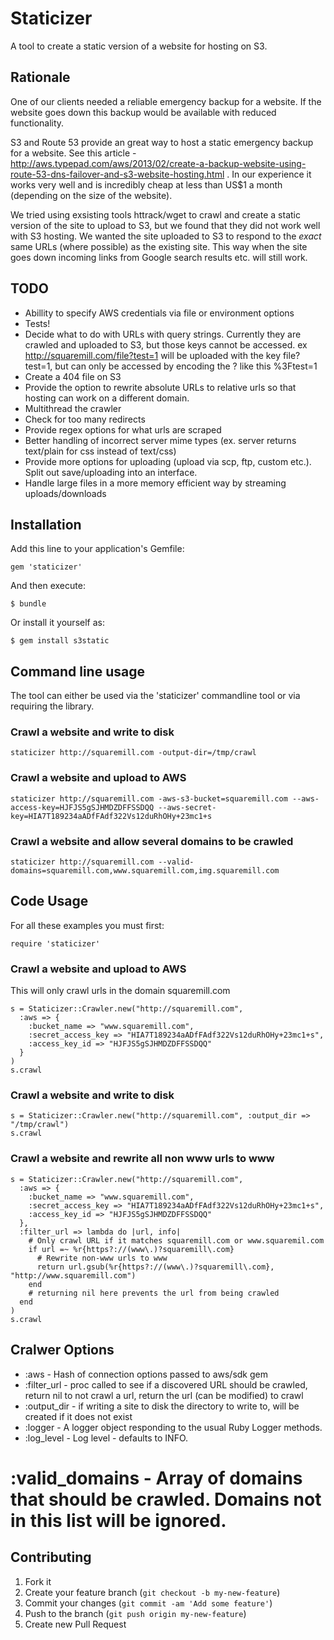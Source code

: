 # Staticizer

A tool to create a static version of a website for hosting on S3.

## Rationale

One of our clients needed a reliable emergency backup for a
website. If the website goes down this backup would be available
with reduced functionality.

S3 and Route 53 provide an great way to host a static emergency backup for a website.
See this article - http://aws.typepad.com/aws/2013/02/create-a-backup-website-using-route-53-dns-failover-and-s3-website-hosting.html 
. In our experience it works very well and is incredibly cheap at less than US$1 a month (depending on the size of the website).

We tried using exsisting tools httrack/wget to crawl and create a static version
of the site to upload to S3, but we found that they did not work well with S3 hosting. 
We wanted the site uploaded to S3 to respond to the *exact* same URLs (where possible) as 
the existing site. This way when the  site goes down incoming links from Google search 
results etc. will still work.

## TODO

* Abillity to specify AWS credentials via file or environment options
* Tests!
* Decide what to do with URLs with query strings. Currently they are crawled and uploaded to S3, but those keys cannot be accessed. ex http://squaremill.com/file?test=1 will be uploaded with the key file?test=1, but can only be accessed by encoding the ? like this %3Ftest=1
* Create a 404 file on S3
* Provide the option to rewrite absolute URLs to relative urls so that hosting can work on a different domain.
* Multithread the crawler
* Check for too many redirects
* Provide regex options for what urls are scraped
* Better handling of incorrect server mime types (ex. server returns text/plain for css instead of text/css)
* Provide more options for uploading (upload via scp, ftp, custom etc.). Split out save/uploading into an interface.
* Handle large files in a more memory efficient way by streaming uploads/downloads

## Installation

Add this line to your application's Gemfile:

    gem 'staticizer'

And then execute:

    $ bundle

Or install it yourself as:

    $ gem install s3static

## Command line usage

The tool can either be used via the 'staticizer' commandline tool or via requiring the library.


### Crawl a website and write to disk

    staticizer http://squaremill.com -output-dir=/tmp/crawl

### Crawl a website and upload to AWS

    staticizer http://squaremill.com -aws-s3-bucket=squaremill.com --aws-access-key=HJFJS5gSJHMDZDFFSSDQQ --aws-secret-key=HIA7T189234aADfFAdf322Vs12duRhOHy+23mc1+s

### Crawl a website and allow several domains to be crawled

    staticizer http://squaremill.com --valid-domains=squaremill.com,www.squaremill.com,img.squaremill.com

## Code Usage

For all these examples you must first:

    require 'staticizer'

### Crawl a website and upload to AWS

This will only crawl urls in the domain squaremill.com

    s = Staticizer::Crawler.new("http://squaremill.com",
      :aws => {
        :bucket_name => "www.squaremill.com",
        :secret_access_key => "HIA7T189234aADfFAdf322Vs12duRhOHy+23mc1+s",
        :access_key_id => "HJFJS5gSJHMDZDFFSSDQQ"
      }
    )
    s.crawl

### Crawl a website and write to disk

    s = Staticizer::Crawler.new("http://squaremill.com", :output_dir => "/tmp/crawl")
    s.crawl

### Crawl a website and rewrite all non www urls to www

    s = Staticizer::Crawler.new("http://squaremill.com",
      :aws => {
        :bucket_name => "www.squaremill.com",
        :secret_access_key => "HIA7T189234aADfFAdf322Vs12duRhOHy+23mc1+s",
        :access_key_id => "HJFJS5gSJHMDZDFFSSDQQ"
      },
      :filter_url => lambda do |url, info|
        # Only crawl URL if it matches squaremill.com or www.squaremil.com
        if url =~ %r{https?://(www\.)?squaremill\.com}
          # Rewrite non-www urls to www
          return url.gsub(%r{https?://(www\.)?squaremill\.com}, "http://www.squaremill.com")
        end
        # returning nil here prevents the url from being crawled
      end
    )
    s.crawl

## Cralwer Options

* :aws - Hash of connection options passed to aws/sdk gem
* :filter_url - proc called to see if a discovered URL should be crawled, return nil to not crawl a url, return the url (can be modified) to crawl
* :output_dir - if writing a site to disk the directory to write to, will be created if it does not exist
* :logger - A logger object responding to the usual Ruby Logger methods.
* :log_level - Log level - defaults to INFO.
# :valid_domains - Array of domains that should be crawled. Domains not in this list will be ignored.

## Contributing

1. Fork it
2. Create your feature branch (`git checkout -b my-new-feature`)
3. Commit your changes (`git commit -am 'Add some feature'`)
4. Push to the branch (`git push origin my-new-feature`)
5. Create new Pull Request
